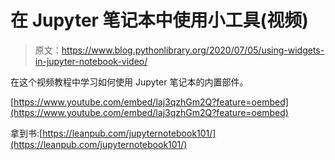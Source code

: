 # 在 Jupyter 笔记本中使用小工具(视频)

> 原文：<https://www.blog.pythonlibrary.org/2020/07/05/using-widgets-in-jupyter-notebook-video/>

在这个视频教程中学习如何使用 Jupyter 笔记本的内置部件。

[https://www.youtube.com/embed/laj3qzhGm2Q?feature=oembed](https://www.youtube.com/embed/laj3qzhGm2Q?feature=oembed)

拿到书:[https://leanpub.com/jupyternotebook101/](https://leanpub.com/jupyternotebook101/)